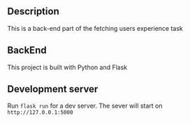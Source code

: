 ## Description

This is a back-end part of the fetching users experience task

## BackEnd

This project is built with Python and Flask

## Development server

Run `flask run` for a dev server. The sever will start on `http://127.0.0.1:5000`
